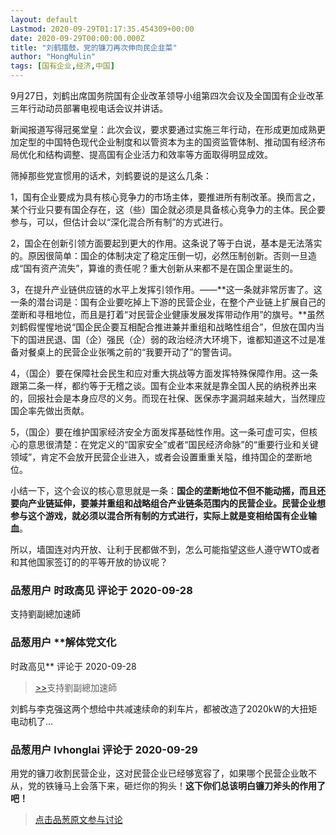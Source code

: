 ```yaml
---
layout: default
Lastmod: 2020-09-29T01:17:35.454309+00:00
date: 2020-09-29T00:00:00.000Z
title: "刘鹤擂鼓，党的镰刀再次伸向民企韭菜"
author: "HongMulin"
tags: [国有企业,经济,中国]
---
```


9月27日，刘鹤出席国务院国有企业改革领导小组第四次会议及全国国有企业改革三年行动动员部署电视电话会议并讲话。  
  
新闻报道写得冠冕堂皇：此次会议，要求要通过实施三年行动，在形成更加成熟更加定型的中国特色现代企业制度和以管资本为主的国资监管体制、推动国有经济布局优化和结构调整、提高国有企业活力和效率等方面取得明显成效。  
  
筛掉那些党宣惯用的话术，刘鹤要说的是这么几条：  
  
1，国有企业要成为具有核心竞争力的市场主体，要推进所有制改革。换而言之，某个行业只要有国企存在，这（些）国企就必须是具备核心竞争力的主体。民企要参与，可以，但估计会以“深化混合所有制”的方式进行。  
  
2，国企在创新引领方面要起到更大的作用。这条说了等于白说，基本是无法落实的。原因很简单：国企的体制决定了稳定压倒一切，必然压制创新。否则一旦造成“国有资产流失”，算谁的责任呢？重大创新从来都不是在国企里诞生的。  
  
3，在提升产业链供应链的水平上发挥引领作用。——**这一条就非常厉害了。这一条的潜台词是：国有企业要吃掉上下游的民营企业，在整个产业链上扩展自己的垄断和寻租地位，而且是打着“对民营企业健康发展发挥带动作用”的旗号。**虽然刘鹤假惺惺地说“国企民企要互相配合推进兼并重组和战略性组合”，但放在国内当下的国进民退、国（企）强民（企）弱的政治经济大环境下，谁都知道这不过是准备对餐桌上的民营企业张嘴之前的“我要开动了”的警告词。  
  
4，（国企）要在保障社会民生和应对重大挑战等方面发挥特殊保障作用。这一条跟第二条一样，都约等于无稽之谈。国有企业本来就是靠全国人民的纳税养出来的，回报社会是本身应尽的义务。而现在社保、医保赤字漏洞越来越大，当然理应国企率先做出贡献。  
  
5，（国企）要在维护国家经济安全方面发挥基础性作用。这一条可虚可实，但核心的意思很清楚：在党定义的“国家安全”或者“国民经济命脉”的“重要行业和关键领域”，肯定不会放开民营企业进入，或者会设置重重关隘，维持国企的垄断地位。  
  
小结一下，这个会议的核心意思就是一条：**国企的垄断地位不但不能动摇，而且还要向产业链延伸，要兼并重组和战略组合产业链条范围内的民营企业。民营企业想参与这个游戏，就必须以混合所有制的方式进行，实际上就是变相给国有企业输血**。  
  
所以，墙国连对内开放、让利于民都做不到，怎么可能指望这些人遵守WTO或者和其他国家签订的的平等开放的协议呢？

            
### 品葱用户 **时政高见** 评论于 2020-09-28
        
支持劉副總加速師
        


            
### 品葱用户 **解体党文化 
时政高见** 评论于 2020-09-28
        
> [\>>]( "/article/item_id-505727#")支持劉副總加速師

刘鹤与李克强这两个想给中共减速续命的刹车片，都被改造了2020kW的大扭矩电动机了...
        


            
### 品葱用户 **lvhonglai** 评论于 2020-09-29
        
用党的镰刀收割民营企业，这对民营企业已经够宽容了，如果哪个民营企业敢不从，党的铁锤马上会落下来，砸烂你的狗头！**这下你们总该明白镰刀斧头的作用了吧！**
        






> [点击品葱原文参与讨论](https://pincong.rocks/article/24552)

